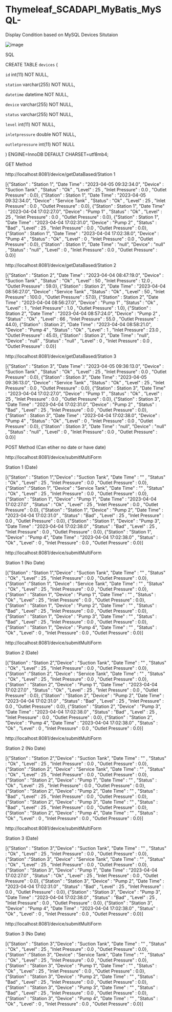 ﻿# Thymeleaf_SCADAPI_MyBatis_MySQL-

Display Condition based on MySQL Devices Situtaion 

![image](https://user-images.githubusercontent.com/58724748/229408322-71b9541f-291e-4673-83e4-08748d4279cd.png)

SQL

CREATE TABLE `devices` (

  `id` int(11) NOT NULL,

  `station` varchar(255) NOT NULL,

  `datetime` datetime NOT NULL,

  `device` varchar(255) NOT NULL,

  `status` varchar(255) NOT NULL,

  `level` int(11) NOT NULL,

  `inletpressure` double NOT NULL,

  `outletpressure` int(11) NOT NULL
  
) ENGINE=InnoDB DEFAULT CHARSET=utf8mb4;

GET Method

http://localhost:8081/device/getDataBased/Station 1

[{"Station" : "Station 1", "Date Time" : "2023-04-05 09:32:34.0", "Device" : "Suction Tank" , "Status" : "Ok" , "Level" : 25 , "Inlet Pressure" : 0.0 , "Outlet Pressure" : 0.0}, {"Station" : Station 1", "Date Time" : "2023-04-05 09:32:34.0", "Device" : "Service Tank" , "Status" : "Ok" , "Level" : 25 , "Inlet Pressure" : 0.0 , "Outlet Pressure" : 0.0}, {"Station" : Station 1", "Date Time" : "2023-04-04 17:02:27.0", "Device" : "Pump 1" , "Status" : "Ok" , "Level" : 25 , "Inlet Pressure" : 0.0 , "Outlet Pressure" : 0.0}, {"Station" : Station 1", "Date Time" : "2023-04-04 17:02:31.0", "Device" : "Pump 2" , "Status" : "Bad" , "Level" : 25 , "Inlet Pressure" : 0.0 , "Outlet Pressure" : 0.0}, {"Station" : Station 1", "Date Time" : "2023-04-04 17:02:38.0", "Device" : "Pump 4" , "Status" : "Ok" , "Level" : 0 , "Inlet Pressure" : 0.0 , "Outlet Pressure" : 0.0}, {"Station" : Station 1", "Date Time" : "null", "Device" : "null" , "Status" : "null" , "Level" : 0 , "Inlet Pressure" : 0.0 , "Outlet Pressure" : 0.0}]

http://localhost:8081/device/getDataBased/Station 2

[{"Station" : "Station 2", "Date Time" : "2023-04-04 08:47:19.0", "Device" : "Suction Tank" , "Status" : "Ok" , "Level" : 50 , "Inlet Pressure" : 12.0 , "Outlet Pressure" : 59.0}, {"Station" : Station 2", "Date Time" : "2023-04-04 08:56:27.0", "Device" : "Service Tank" , "Status" : "Ok" , "Level" : 50 , "Inlet Pressure" : 100.0 , "Outlet Pressure" : 57.0}, {"Station" : Station 2", "Date Time" : "2023-04-04 08:56:27.0", "Device" : "Pump 1" , "Status" : "Ok" , "Level" : 1 , "Inlet Pressure" : 1.0 , "Outlet Pressure" : 1.0}, {"Station" : Station 2", "Date Time" : "2023-04-04 08:57:24.0", "Device" : "Pump 2" , "Status" : "Ok" , "Level" : 66 , "Inlet Pressure" : 55.0 , "Outlet Pressure" : 44.0}, {"Station" : Station 2", "Date Time" : "2023-04-04 08:58:21.0", "Device" : "Pump 4" , "Status" : "Ok" , "Level" : 1 , "Inlet Pressure" : 23.0 , "Outlet Pressure" : 45.0}, {"Station" : Station 2", "Date Time" : "null", "Device" : "null" , "Status" : "null" , "Level" : 0 , "Inlet Pressure" : 0.0 , "Outlet Pressure" : 0.0}]

http://localhost:8081/device/getDataBased/Station 3

[{"Station" : "Station 3", "Date Time" : "2023-04-05 09:36:13.0", "Device" : "Suction Tank" , "Status" : "Ok" , "Level" : 25 , "Inlet Pressure" : 0.0 , "Outlet Pressure" : 0.0}, {"Station" : Station 3", "Date Time" : "2023-04-05 09:36:13.0", "Device" : "Service Tank" , "Status" : "Ok" , "Level" : 25 , "Inlet Pressure" : 0.0 , "Outlet Pressure" : 0.0}, {"Station" : Station 3", "Date Time" : "2023-04-04 17:02:27.0", "Device" : "Pump 1" , "Status" : "Ok" , "Level" : 25 , "Inlet Pressure" : 0.0 , "Outlet Pressure" : 0.0}, {"Station" : Station 3", "Date Time" : "2023-04-04 17:02:31.0", "Device" : "Pump 2" , "Status" : "Bad" , "Level" : 25 , "Inlet Pressure" : 0.0 , "Outlet Pressure" : 0.0}, {"Station" : Station 3", "Date Time" : "2023-04-04 17:02:38.0", "Device" : "Pump 4" , "Status" : "Ok" , "Level" : 0 , "Inlet Pressure" : 0.0 , "Outlet Pressure" : 0.0}, {"Station" : Station 3", "Date Time" : "null", "Device" : "null" , "Status" : "null" , "Level" : 0 , "Inlet Pressure" : 0.0 , "Outlet Pressure" : 0.0}]



POST Method (Can etiher no date or have date)

http://localhost:8081/device/submitMultiForm

Station 1 (Date)

[{"Station" : "Station 1","Device"  :  "Suction Tank", "Date Time" : "" , "Status" : "Ok" , "Level" : 25 , "Inlet Pressure" : 0.0 , "Outlet Pressure" : 0.0},  {"Station" :"Station 1", "Device"  :  "Service Tank", "Date Time" : "" , "Status" : "Ok" , "Level" : 25 , "Inlet Pressure" : 0.0 , "Outlet Pressure" : 0.0}, {"Station" : "Station 1", "Device"  :  "Pump 1", "Date Time" : "2023-04-04 17:02:27.0" , "Status" : "Ok" , "Level" : 25 , "Inlet Pressure" : 0.0 , "Outlet Pressure" : 0.0}, {"Station" : "Station 1",  "Device"  :  "Pump 2", "Date Time" : "2023-04-04 17:02:31.0" , "Status" : "Bad" , "Level" : 25 , "Inlet Pressure" : 0.0 , "Outlet Pressure" : 0.0}, {"Station" : "Station 1", "Device"  :  "Pump 3", "Date Time" : "2023-04-04 17:02:38.0" , "Status" : "Bad" , "Level" : 25 , "Inlet Pressure" : 0.0 , "Outlet Pressure" : 0.0}, {"Station" : "Station 1", "Device"  :  "Pump 4", "Date Time" : "2023-04-04 17:02:38.0" , "Status" : "Ok" , "Level" : 0 , "Inlet Pressure" : 0.0 , "Outlet Pressure" : 0.0}]

http://localhost:8081/device/submitMultiForm

Station 1 (No Date)

[{"Station" : "Station 1","Device"  :  "Suction Tank", "Date Time" : "" , "Status" : "Ok" , "Level" : 25 , "Inlet Pressure" : 0.0 , "Outlet Pressure" : 0.0},  {"Station" :"Station 1", "Device"  :  "Service Tank", "Date Time" : "" , "Status" : "Ok" , "Level" : 25 , "Inlet Pressure" : 0.0 , "Outlet Pressure" : 0.0}, {"Station" : "Station 1", "Device"  :  "Pump 1", "Date Time" : "" , "Status" : "Ok" , "Level" : 25 , "Inlet Pressure" : 0.0 , "Outlet Pressure" : 0.0}, {"Station" : "Station 1",  "Device"  :  "Pump 2", "Date Time" : "" , "Status" : "Bad" , "Level" : 25 , "Inlet Pressure" : 0.0 , "Outlet Pressure" : 0.0}, {"Station" : "Station 1", "Device"  :  "Pump 3", "Date Time" : "" , "Status" : "Bad" , "Level" : 25 , "Inlet Pressure" : 0.0 , "Outlet Pressure" : 0.0}, {"Station" : "Station 1", "Device"  :  "Pump 4", "Date Time" : "" , "Status" : "Ok" , "Level" : 0 , "Inlet Pressure" : 0.0 , "Outlet Pressure" : 0.0}]

http://localhost:8081/device/submitMultiForm

Station 2 (Date)

[{"Station" : "Station 2","Device"  :  "Suction Tank", "Date Time" : "" , "Status" : "Ok" , "Level" : 25 , "Inlet Pressure" : 0.0 , "Outlet Pressure" : 0.0},  {"Station" :"Station 2", "Device"  :  "Service Tank", "Date Time" : "" , "Status" : "Ok" , "Level" : 25 , "Inlet Pressure" : 0.0 , "Outlet Pressure" : 0.0}, {"Station" : "Station 2", "Device"  :  "Pump 1", "Date Time" : "2023-04-04 17:02:27.0" , "Status" : "Ok" , "Level" : 25 , "Inlet Pressure" : 0.0 , "Outlet Pressure" : 0.0}, {"Station" : "Station 2",  "Device"  :  "Pump 2", "Date Time" : "2023-04-04 17:02:31.0" , "Status" : "Bad" , "Level" : 25 , "Inlet Pressure" : 0.0 , "Outlet Pressure" : 0.0}, {"Station" : "Station 2", "Device"  :  "Pump 3", "Date Time" : "2023-04-04 17:02:38.0" , "Status" : "Bad" , "Level" : 25 , "Inlet Pressure" : 0.0 , "Outlet Pressure" : 0.0}, {"Station" : "Station 2", "Device"  :  "Pump 4", "Date Time" : "2023-04-04 17:02:38.0" , "Status" : "Ok" , "Level" : 0 , "Inlet Pressure" : 0.0 , "Outlet Pressure" : 0.0}]

http://localhost:8081/device/submitMultiForm

Station 2 (No Date)

[{"Station" : "Station 2","Device"  :  "Suction Tank", "Date Time" : "" , "Status" : "Ok" , "Level" : 25 , "Inlet Pressure" : 0.0 , "Outlet Pressure" : 0.0},  {"Station" :"Station 2", "Device"  :  "Service Tank", "Date Time" : "" , "Status" : "Ok" , "Level" : 25 , "Inlet Pressure" : 0.0 , "Outlet Pressure" : 0.0}, {"Station" : "Station 2", "Device"  :  "Pump 1", "Date Time" : "" , "Status" : "Ok" , "Level" : 25 , "Inlet Pressure" : 0.0 , "Outlet Pressure" : 0.0}, {"Station" : "Station 2",  "Device"  :  "Pump 2", "Date Time" : "" , "Status" : "Bad" , "Level" : 25 , "Inlet Pressure" : 0.0 , "Outlet Pressure" : 0.0}, {"Station" : "Station 2", "Device"  :  "Pump 3", "Date Time" : "" , "Status" : "Bad" , "Level" : 25 , "Inlet Pressure" : 0.0 , "Outlet Pressure" : 0.0}, {"Station" : "Station 2", "Device"  :  "Pump 4", "Date Time" : "" , "Status" : "Ok" , "Level" : 0 , "Inlet Pressure" : 0.0 , "Outlet Pressure" : 0.0}]

http://localhost:8081/device/submitMultiForm

Station 3 (Date)

[{"Station" : "Station 3","Device"  :  "Suction Tank", "Date Time" : "" , "Status" : "Ok" , "Level" : 25 , "Inlet Pressure" : 0.0 , "Outlet Pressure" : 0.0},  {"Station" :"Station 3", "Device"  :  "Service Tank", "Date Time" : "" , "Status" : "Ok" , "Level" : 25 , "Inlet Pressure" : 0.0 , "Outlet Pressure" : 0.0}, {"Station" : "Station 3", "Device"  :  "Pump 1", "Date Time" : "2023-04-04 17:02:27.0" , "Status" : "Ok" , "Level" : 25 , "Inlet Pressure" : 0.0 , "Outlet Pressure" : 0.0}, {"Station" : "Station 3",  "Device"  :  "Pump 2", "Date Time" : "2023-04-04 17:02:31.0" , "Status" : "Bad" , "Level" : 25 , "Inlet Pressure" : 0.0 , "Outlet Pressure" : 0.0}, {"Station" : "Station 3", "Device"  :  "Pump 3", "Date Time" : "2023-04-04 17:02:38.0" , "Status" : "Bad" , "Level" : 25 , "Inlet Pressure" : 0.0 , "Outlet Pressure" : 0.0}, {"Station" : "Station 3", "Device"  :  "Pump 4", "Date Time" : "2023-04-04 17:02:38.0" , "Status" : "Ok" , "Level" : 0 , "Inlet Pressure" : 0.0 , "Outlet Pressure" : 0.0}]

http://localhost:8081/device/submitMultiForm

Station 3 (No Date)

[{"Station" : "Station 3","Device"  :  "Suction Tank", "Date Time" : "" , "Status" : "Ok" , "Level" : 25 , "Inlet Pressure" : 0.0 , "Outlet Pressure" : 0.0},  {"Station" :"Station 3", "Device"  :  "Service Tank", "Date Time" : "" , "Status" : "Ok" , "Level" : 25 , "Inlet Pressure" : 0.0 , "Outlet Pressure" : 0.0}, {"Station" : "Station 3", "Device"  :  "Pump 1", "Date Time" : "" , "Status" : "Ok" , "Level" : 25 , "Inlet Pressure" : 0.0 , "Outlet Pressure" : 0.0}, {"Station" : "Station 3",  "Device"  :  "Pump 2", "Date Time" : "" , "Status" : "Bad" , "Level" : 25 , "Inlet Pressure" : 0.0 , "Outlet Pressure" : 0.0}, {"Station" : "Station 3", "Device"  :  "Pump 3", "Date Time" : "" , "Status" : "Bad" , "Level" : 25 , "Inlet Pressure" : 0.0 , "Outlet Pressure" : 0.0}, {"Station" : "Station 3", "Device"  :  "Pump 4", "Date Time" : "" , "Status" : "Ok" , "Level" : 0 , "Inlet Pressure" : 0.0 , "Outlet Pressure" : 0.0}]